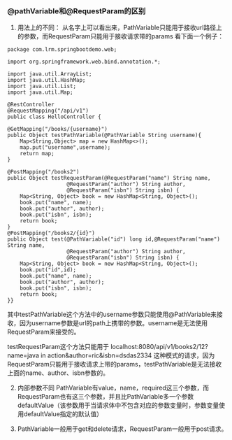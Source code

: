 ### @pathVariable和@RequestParam的区别

1. 用法上的不同： 
   从名字上可以看出来，PathVariable只能用于接收url路径上的参数，而RequestParam只能用于接收请求带的params 
   看下面一个例子：

```
package com.lrm.springbootdemo.web;

import org.springframework.web.bind.annotation.*;

import java.util.ArrayList;
import java.util.HashMap;
import java.util.List;
import java.util.Map;

@RestController
@RequestMapping("/api/v1")
public class HelloController {

@GetMapping("/books/{username}")
public Object testPathVariable(@PathVariable String username){
    Map<String,Object> map = new HashMap<>();
    map.put("username",username);
    return map;
}

@PostMapping("/books2")
public Object testRequestParam(@RequestParam("name") String name,
                   @RequestParam("author") String author,
                   @RequestParam("isbn") String isbn) {
    Map<String, Object> book = new HashMap<String, Object>();
    book.put("name", name);
    book.put("author", author);
    book.put("isbn", isbn);
    return book;
}
@PostMapping("/books2/{id}")
public Object test(@PathVariable("id") long id,@RequestParam("name") String name,
                   @RequestParam("author") String author,
                   @RequestParam("isbn") String isbn) {
    Map<String, Object> book = new HashMap<String, Object>();
    book.put("id",id);
    book.put("name", name);
    book.put("author", author);
    book.put("isbn", isbn);
    return book;
}}

```

其中testPathVariable这个方法中的username参数只能使用@PathVariable来接收，因为username参数是url的path上携带的参数。username是无法使用RequestParam来接受的。 

testRequestParam这个方法只能用于 
localhost:8080/api/v1/books2/12?name=java in action&author=ric&isbn=dsdas2334 
这种模式的请求，因为RequestParam只能用于接收请求上带的params，testPathVariable是无法接收上面的name、author、isbn参数的。

2. 内部参数不同 
   PathVariable有value，name，required这三个参数，而RequestParam也有这三个参数，并且比PathVariable多一个参数defaultValue（该参数用于当请求体中不包含对应的参数变量时，参数变量使用defaultValue指定的默认值）

3. PathVariable一般用于get和delete请求，RequestParam一般用于post请求。

